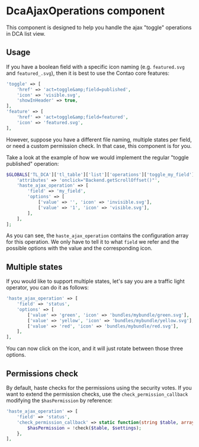 # DcaAjaxOperations component

This component is designed to help you handle the ajax "toggle" operations in DCA list view. 


## Usage

If you have a boolean field with a specific icon naming (e.g. `featured.svg` and `featured_.svg`), then it is best 
to use the Contao core features:

```php
'toggle' => [
    'href' => 'act=toggle&amp;field=published',
    'icon' => 'visible.svg',
    'showInHeader' => true,
],
'feature' => [
    'href' => 'act=toggle&amp;field=featured',
    'icon' => 'featured.svg',
],
```

However, suppose you have a different file naming, multiple states per field, or need a custom permission check. 
In that case, this component is for you.

Take a look at the example of how we would implement the regular "toggle published" operation:

```php
$GLOBALS['TL_DCA']['tl_table']['list']['operations']['toggle_my_field'] = [
    'attributes' => 'onclick="Backend.getScrollOffset()"',
    'haste_ajax_operation' => [
        'field' => 'my_field',
        'options' => [
            ['value' => '', 'icon' => 'invisible.svg'],
            ['value' => '1', 'icon' => 'visible.svg'],
        ],
    ],
];
```

As you can see, the `haste_ajax_operation` contains the configuration array for this operation.
We only have to tell it to what `field` we refer and the possible options with the value and the corresponding icon.


## Multiple states

If you would like to support multiple states, let's say you are a traffic light operator, you can do it as follows:

```php
'haste_ajax_operation' => [
    'field' => 'status',
    'options' => [
        ['value' => 'green', 'icon' => 'bundles/mybundle/green.svg'],
        ['value' => 'yellow', 'icon' => 'bundles/mybundle/yellow.svg'],
        ['value' => 'red', 'icon' => 'bundles/mybundle/red.svg'],
    ],
],
```

You can now click on the icon, and it will just rotate between those three options.


## Permissions check

By default, haste checks for the permissions using the security votes.
If you want to extend the permission checks, use the `check_permission_callback` modifying the `$hasPermission` by reference:

```php
'haste_ajax_operation' => [
    'field' => 'status',
    'check_permission_callback' => static function(string $table, array $settings, bool &$hasPermission) {
        $hasPermission = !check($table, $settings);
    },
],
```
